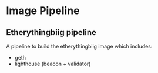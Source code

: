 # Image Pipeline

## Etherythingbiig pipeline
A pipeline to build the etherythingbiig image which includes:
- geth
- lighthouse (beacon + validator)
